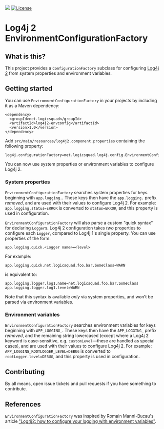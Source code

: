 ![](https://github.com/logicsquad/log4j2-envconfig/workflows/build/badge.svg)
[![License](https://img.shields.io/badge/License-BSD-blue.svg)](https://opensource.org/licenses/BSD-2-Clause)

Log4j 2 EnvironmentConfigurationFactory
=======================================

What is this?
-------------
This project provides a `ConfigurationFactory` subclass for
configuring [Log4j 2](https://logging.apache.org/log4j/2.x/) from
system properties and environment variables.

Getting started
---------------
You can use `EnvironmentConfigurationFactory` in your projects by
including it as a Maven dependency:

    <dependency>
      <groupId>net.logicsquad</groupId>
      <artifactId>log4j2-envconfig</artifactId>
      <version>1.0</version>
    </dependency>

Add `src/main/resources/log4j2.component.properties` containing the
following property:

    log4j.configurationFactory=net.logicsquad.log4j.config.EnvironmentConfigurationFactory

You can now use system properties or environment variables to
configure Log4j 2.

### System properties
`EnvironmentConfigurationFactory` searches system properties for keys
beginning with `app.logging.`. These keys then have the `app.logging.`
prefix _removed_, and are used with their values to configure Log4j 2.
For example: `app.logging.status=ERROR` is converted to
`status=ERROR`, and this property is used in configuration.

`EnvironmentConfigurationFactory` will also parse a custom "quick
syntax" for declaring `Logger`s. Log4j 2 configuration takes _two_
properties to configure each `Logger`, compared to Log4j 1's single
property. You can use properties of the form:

    app.logging.quick.<Logger name>=<level>

For example:

    app.logging.quick.net.logicsquad.foo.bar.SomeClass=WARN

is equivalent to:

    app.logging.logger.log1.name=net.logicsquad.foo.bar.SomeClass
    app.logging.logger.log1.level=WARN


Note that this syntax is available _only_ via system properties, and
won't be parsed via environment variables.

### Environment variables
`EnvironmentConfigurationFactory` searches environment variables for
keys beginning with `APP_LOGGING_`. These keys then have the
`APP_LOGGING_` prefix _removed_, and the remaining string lowercased
(except where a Log4j 2 keyword is case-sensitive, e.g.
`customLevel`—these are handled as special cases), and are used with
their values to configure Log4j 2. For example:
`APP_LOGGING_ROOTLOGGER_LEVEL=DEBUG` is converted to
`rootLogger.level=DEBUG`, and this property is used in configuration.

Contributing
------------
By all means, open issue tickets and pull requests if you have
something to contribute.

References
----------
`EnvironmentConfigurationFactory` was inspired by Romain Manni-Bucau's
article ["Log4j2: how to configure your logging with environment
variables"](https://rmannibucau.metawerx.net/post/log4j2-environment-configuration).
